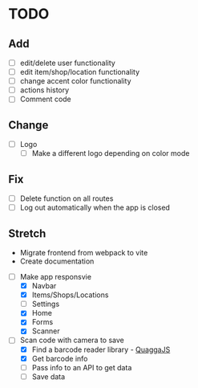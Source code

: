 # TODO

## Add
- [ ] edit/delete user functionality
- [ ] edit item/shop/location functionality 
- [ ] change accent color functionality
- [ ] actions history
- [ ] Comment code

## Change
- [ ] Logo
  - [ ] Make a different logo depending on color mode

## Fix
- [ ] Delete function on all routes
- [ ] Log out automatically when the app is closed

## Stretch
- Migrate frontend from webpack to vite
- Create documentation
- [ ] Make app responsvie
  - [x] Navbar
  - [x] Items/Shops/Locations
  - [ ] Settings
  - [x] Home
  - [x] Forms
  - [x] Scanner
- [ ] Scan code with camera to save
  - [x] Find a barcode reader library - [QuaggaJS](https://serratus.github.io/quaggaJS)
  - [x] Get barcode info
  - [ ] Pass info to an API to get data
  - [ ] Save data
